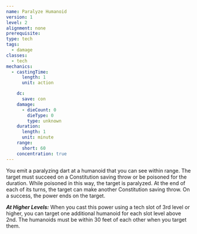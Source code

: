 ```yaml
---
name: Paralyze Humanoid
version: 1
level: 2
alignment: none
prerequisite: 
type: tech
tags:
  - damage
classes:
  - tech
mechanics:
  - castingTime:
      length: 1
      unit: action

    dc:
      save: con
    damage:
      - dieCount: 0
        dieType: 0
        type: unknown
    duration:
      length: 1
      unit: minute
    range:
      short: 60
    concentration: true
---
```

You emit a paralyzing dart at a humanoid that you can see within range. The target must succeed on a Constitution saving throw or be poisoned for the duration. While poisoned in this way, the target is paralyzed. At the end of each of its turns, the target can make another Constitution saving throw. On a success, the power ends on the target.

***__At Higher Levels__:*** When you cast this power using a tech slot of 3rd level or higher, you can target one additional humanoid for each slot level above 2nd. The humanoids must be within 30 feet of each other when you target them.
    